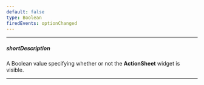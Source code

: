 ```yaml
---
default: false
type: Boolean
firedEvents: optionChanged
---
```

---
##### shortDescription
A Boolean value specifying whether or not the **ActionSheet** widget is visible.

---
